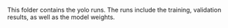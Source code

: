 This folder contains the yolo runs. The runs include the training, validation results, as well as the model weights.
